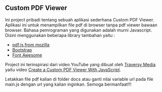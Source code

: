 ## Custom PDF Viewer

Ini project pribadi tentang sebuah aplikasi sederhana Custom PDF Viewer. Aplikasi ini untuk menampilkan file pdf di browser tanpa pdf viewer bawaan browser. Bahasa pemrograman yang digunakan adalah murni Javascript. Disini menggunakan beberapa library tambahan yaitu :
- [pdf.js from mozilla](https://github.com/mozilla/pdf.js/)
- [Bootstrap](https://getbootstrap.com/)
- [Font Awesome](https://fontawesome.com/)

Project ini terinspirasi dari video YouTube yang dibuat oleh [Traversy Media](https://www.youtube.com/channel/UC29ju8bIPH5as8OGnQzwJyA) yaitu video [Create a Custom PDF Viewer With JavaScript](https://www.youtube.com/watch?v=ydCSSgwZjzs&list=PLillGF-RfqbbnEGy3ROiLWk7JMCuSyQtX&index=15&t=0s).

Letakkan file pdf kalian di folder docs atau ganti nilai variable url pada file main.js dengan url yang kalian inginkan. Semoga bermanfaat!!!